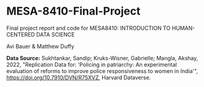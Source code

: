 # MESA-8410-Final-Project
Final project report and code for MESA8410: INTRODUCTION TO HUMAN-CENTERED DATA SCIENCE

Avi Bauer & Matthew Duffy

**Data Source:** Sukhtankar, Sandip; Kruks-Wisner, Gabrielle; Mangla, Akshay, 2022, "Replication Data for: 'Policing in patriarchy: An experimental evaluation of reforms to improve police responsiveness to women in India'", https://doi.org/10.7910/DVN/R75XVZ, Harvard Dataverse.
